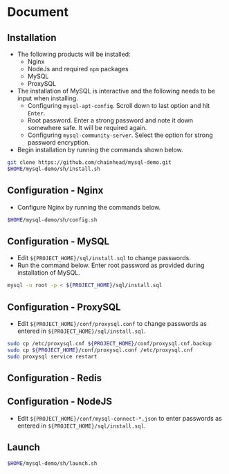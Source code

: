 # Document

## Installation

- The following products will be installed:
  - Nginx
  - NodeJs and required `npm` packages
  - MySQL
  - ProxySQL
- The installation of MySQL is interactive and the following needs to be input when installing.
  - Configuring `mysql-apt-config`. Scroll down to last option and hit `Enter`.
  - Root password. Enter a strong password and note it down somewhere safe. It will be required again.
  - Configuring `mysql-community-server`. Select the option for strong password encryption.
- Begin installation by running the commands shown below.

```bash
git clone https://github.com/chainhead/mysql-demo.git
$HOME/mysql-demo/sh/install.sh
```

## Configuration - Nginx

- Configure Nginx by running the commands below.

```bash
$HOME/mysql-demo/sh/config.sh
```

## Configuration - MySQL

- Edit `${PROJECT_HOME}/sql/install.sql` to change passwords.
- Run the command below. Enter root password as provided during installation of MySQL.

```bash
mysql -u root -p < ${PROJECT_HOME}/sql/install.sql
```

## Configuration - ProxySQL

- Edit `${PROJECT_HOME}/conf/proxysql.conf` to change passwords as entered in `${PROJECT_HOME}/sql/install.sql`.

```bash
sudo cp /etc/proxysql.cnf ${PROJECT_HOME}/conf/proxysql.cnf.backup
sudo cp ${PROJECT_HOME}/conf/proxysql.conf /etc/proxysql.cnf
sudo proxysql service restart
```

## Configuration - Redis

## Configuration - NodeJS

- Edit `${PROJECT_HOME}/conf/mysql-connect-*.json` to enter passwords as entered in `${PROJECT_HOME}/sql/install.sql`.

## Launch

```bash
$HOME/mysql-demo/sh/launch.sh
```

